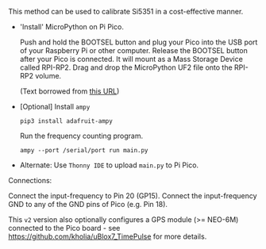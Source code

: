 This method can be used to calibrate Si5351 in a cost-effective manner.

- 'Install' MicroPython on Pi Pico.

  Push and hold the BOOTSEL button and plug your Pico into the USB port of your
  Raspberry Pi or other computer. Release the BOOTSEL button after your Pico is
  connected. It will mount as a Mass Storage Device called RPI-RP2. Drag and drop
  the MicroPython UF2 file onto the RPI-RP2 volume.

  (Text borrowed from [this URL](https://www.raspberrypi.com/documentation/microcontrollers/micropython.html))

- [Optional] Install `ampy`

  ```
  pip3 install adafruit-ampy
  ```

  Run the frequency counting program.

  ```
  ampy --port /serial/port run main.py
  ```

- Alternate: Use `Thonny IDE` to upload `main.py` to Pi Pico.


Connections:

Connect the input-frequency to Pin 20 (GP15). Connect the input-frequency GND
to any of the GND pins of Pico (e.g. Pin 18).

This `v2` version also optionally configures a GPS module (>= NEO-6M) connected
to the Pico board - see https://github.com/kholia/uBlox7_TimePulse for more
details.
